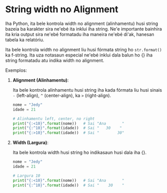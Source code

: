 # String width no Alignment

Iha Python, ita bele kontrola width no alignment (alinhamentu) husi string bazeia ba karakter sira ne'ebé ita inklui iha string. Ne'e importante bainhira ita kria output sira ne'ebé formatadu iha maneira ne'ebé di'ak, hanesan tabela ka relatóriu.

Ita bele kontrola width no alignment liu husi fórmata string ho `str.format()` ka f-string. Ita uza notasaun especial ne'ebé inklui dala balun ho {} iha string formatadu atu indika width no alignment.

Exemplos:

1. **Alignment (Alinhamentu)**:

   Ita bele kontrola alinhamentu husi string iha kada fórmata liu husi sinais `-` (left-align), `^` (center-align), ka `>` (right-align).

   ```python
   nome = "Jedy"
   idade = 21

   # Alinhamentu left, center, no right
   print("{:<10}".format(nome))   # Sai "Ana       "
   print("{:^10}".format(idade))  # Sai "   30    "
   print("{:>10}".format(idade))  # Sai "        30"
   ```

2. **Width (Largura)**:

   Ita bele kontrola width husi string ho indikasaun husi dala iha {}.

   ```python
   nome = "Jedy"
   idade = 21

   # Largura 10
   print("{:<10}".format(nome))   # Sai "Ana       "
   print("{:^10}".format(idade))  # Sai "    30    "
   ```
